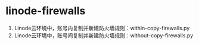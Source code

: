 # linode-firewalls
1. Linode云环境中，账号内复制并新建防火墙规则：within-copy-firewalls.py
2. Linode云环境中，账号间复制并新建防火墙规则：without-copy-firewalls.py
